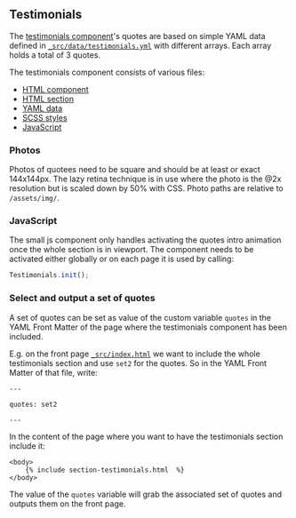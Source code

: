 Testimonials
------------------

The [testimonials component](../_src/_includes/testimonials.html)'s quotes are based on simple YAML data defined in [`_src/data/testimonials.yml`](../_src/data/testimonials.yml) with different arrays. Each array holds a total of 3 quotes.

The testimonials component consists of various files:

- [HTML component](../_src/_includes/testimonials.html)
- [HTML section](../_src/_includes/section-testimonials.html)
- [YAML data](../_src/data/testimonials.yml)
- [SCSS styles](../_src/_assets/styles/bigchain/_testimonials.scss)
- [JavaScript](../_src/_assets/javascripts/bigchain/testimonials.js)

### Photos

Photos of quotees need to be square and should be at least or exact 144x144px. The lazy retina technique is in use where the photo is the @2x resolution but is scaled down by 50% with CSS. Photo paths are relative to `/assets/img/`.

### JavaScript

The small js component only handles activating the quotes intro animation once the whole section is in viewport. The component needs to be activated either globally or on each page it is used by calling:

```js
Testimonials.init();
```

### Select and output a set of quotes

A set of quotes can be set as value of the custom variable `quotes` in the YAML Front Matter of the page where the testimonials component has been included.

E.g. on the front page [`_src/index.html`](../_src/index.html) we want to include the whole testimonials section and use `set2` for the quotes. So in the YAML Front Matter of that file, write:

```
---

quotes: set2

---
```

In the content of the page where you want to have the testimonials section include it:

```
<body>
    {% include section-testimonials.html  %}
</body>
```

The value of the `quotes` variable will grab the associated set of quotes and outputs them on the front page.
